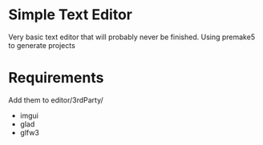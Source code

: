 # Simple Text Editor

Very basic text editor that will probably never be finished. Using premake5 to generate projects

# Requirements
Add them to editor/3rdParty/
- imgui
- glad
- glfw3